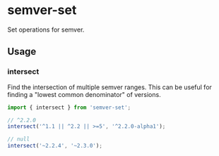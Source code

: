 # semver-set

Set operations for semver.

## Usage

### intersect

Find the intersection of multiple semver ranges. This can be useful for finding a "lowest common denominator" of versions.

```javascript
import { intersect } from 'semver-set';

// ^2.2.0
intersect('^1.1 || ^2.2 || >=5', '^2.2.0-alpha1');

// null
intersect('~2.2.4', '~2.3.0');
```
